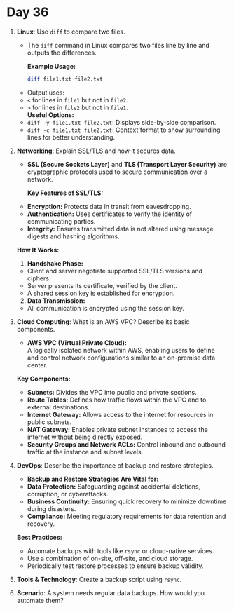 # Day 36



1. **Linux**: Use `diff` to compare two files.
   * The `diff` command in Linux compares two files line by line and outputs the differences.  
    
     **Example Usage:**  
      ```bash
      diff file1.txt file2.txt
      ```
   - Output uses:  
    - `<` for lines in `file1` but not in `file2`.  
    - `>` for lines in `file2` but not in `file1`.  
     **Useful Options:**  
    - `diff -y file1.txt file2.txt`: Displays side-by-side comparison.  
    - `diff -c file1.txt file2.txt`: Context format to show surrounding lines for better understanding.


2. **Networking**: Explain SSL/TLS and how it secures data.
   * **SSL (Secure Sockets Layer)** and **TLS (Transport Layer Security)** are cryptographic protocols used to secure communication over a network.  
   
     **Key Features of SSL/TLS:**  
    - **Encryption:** Protects data in transit from eavesdropping.  
    - **Authentication:** Uses certificates to verify the identity of communicating parties.  
    - **Integrity:** Ensures transmitted data is not altered using message digests and hashing algorithms.  

   **How It Works:**  
   1. **Handshake Phase:**  
    - Client and server negotiate supported SSL/TLS versions and ciphers.  
    - Server presents its certificate, verified by the client.  
    - A shared session key is established for encryption.  
   2. **Data Transmission:**  
    - All communication is encrypted using the session key.  


3. **Cloud Computing**: What is an AWS VPC? Describe its basic components.
   * **AWS VPC (Virtual Private Cloud):**  
     A logically isolated network within AWS, enabling users to define and control network configurations similar to an on-premise data center.  

   **Key Components:**  
   - **Subnets:** Divides the VPC into public and private sections.  
   - **Route Tables:** Defines how traffic flows within the VPC and to external destinations.  
   - **Internet Gateway:** Allows access to the internet for resources in public subnets.  
   - **NAT Gateway:** Enables private subnet instances to access the internet without being directly exposed.  
   - **Security Groups and Network ACLs:** Control inbound and outbound traffic at the instance and subnet levels.  


4. **DevOps**: Describe the importance of backup and restore strategies.
   * **Backup and Restore Strategies Are Vital for:**  
    - **Data Protection:** Safeguarding against accidental deletions, corruption, or cyberattacks.  
    - **Business Continuity:** Ensuring quick recovery to minimize downtime during disasters.  
    - **Compliance:** Meeting regulatory requirements for data retention and recovery.  

   **Best Practices:**  
    - Automate backups with tools like `rsync` or cloud-native services.  
    - Use a combination of on-site, off-site, and cloud storage.  
    - Periodically test restore processes to ensure backup validity.  


5. **Tools & Technology**: Create a backup script using `rsync`.

6. **Scenario**: A system needs regular data backups. How would you automate them?

